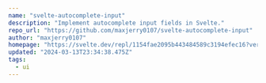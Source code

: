 ```yaml
---
name: "svelte-autocomplete-input"
description: "Implement autocomplete input fields in Svelte."
repo_url: "https://github.com/maxjerry0107/svelte-autocomplete-input"
author: "maxjerry0107"
homepage: "https://svelte.dev/repl/1154fae2095b443484589c3194efec16?version=4.2.9"
updated: "2024-03-13T23:34:38.475Z"
tags: 
  - ui
---
```

